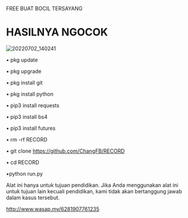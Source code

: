 FREE BUAT BOCIL TERSAYANG

# HASILNYA NGOCOK
![20220702_140241](https://user-images.githubusercontent.com/105783602/176988924-acb896b2-cbf9-4c12-a214-c645a8f329bc.jpg)



• pkg update
 
• pkg upgrade
 
• pkg install git
 
• pkg install python
 
• pip3 install requests
 
• pip3 install bs4
 
• pip3 install futures
 
• rm -rf RECORD
 
• git clone https://github.com/ChangFB/RECORD
 
• cd RECORD
 
•python run.py
 
Alat ini hanya untuk tujuan pendidikan. Jika Anda menggunakan alat ini untuk tujuan lain kecuali pendidikan, kami tidak akan bertanggung jawab dalam kasus tersebut.

http://www.wasap.my/6281907761235
